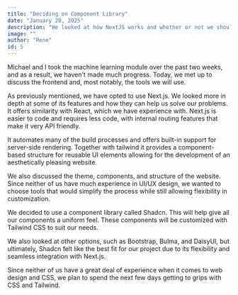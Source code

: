 ```yaml
---
title: "Deciding on Component Library"
date: "January 28, 2025"
description: "We looked at how NextJS works and whether or not we should use a component library."
image: ""
author: "Rene"
id: 5
---
```


Michael and I took the machine learning module over the past two weeks, and as a result, we haven't made much progress. Today, we met up to discuss the frontend and, most notably, the tools we will use.

As previously mentioned, we have opted to use Next.js. We looked more in depth at some of its features and how they can help us solve our problems. It offers similarity with React, which we have experience with. Next.js is easier to code and requires less code, with internal routing features that make it very API friendly. 

It automates many of the build processes and offers built-in support for server-side rendering.
Together with tailwind it provides a component-based structure for reusable UI elements
allowing for the development of an aesthetically pleasing website.

We also discussed the theme, components, and structure of the website. Since neither of us have much experience in UI/UX design, we wanted to choose tools that would simplify the process while still allowing flexibility in customization.

We decided to use a component library called Shadcn. This will help give all our components a uniform feel. These components will be customized with Tailwind CSS to suit our needs.

We also looked at other options, such as Bootstrap, Bulma, and DaisyUI, but ultimately, Shadcn felt like the best fit for our project due to its flexibility and seamless integration with Next.js.

Since neither of us have a great deal of experience when it comes to web design and CSS, we plan to spend the next few days getting to grips with CSS and Tailwind.